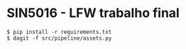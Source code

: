 # SIN5016 - LFW trabalho final

```
$ pip install -r requirements.txt
$ dagit -f src/pipeline/assets.py
```